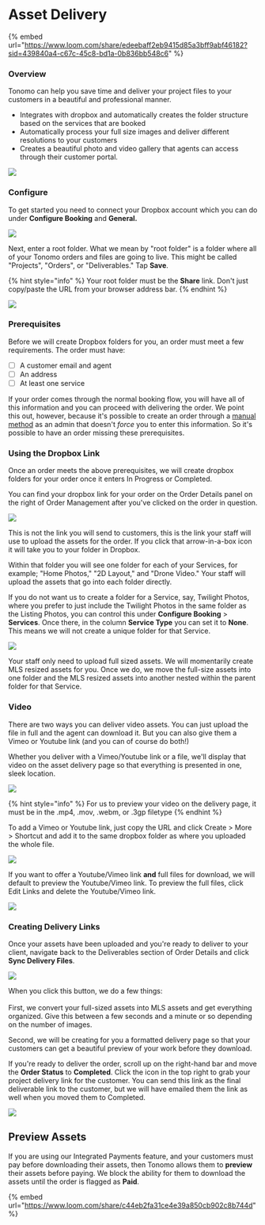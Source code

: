 # Asset Delivery

{% embed url="https://www.loom.com/share/edeebaff2eb9415d85a3bff9abf46182?sid=439840a4-c67c-45c8-bd1a-0b836bb548c6" %}

### Overview

Tonomo can help you save time and deliver your project files to your customers in a beautiful and professional manner.

* Integrates with dropbox and automatically creates the folder structure based on the services that are booked
* Automatically process your full size images and deliver different resolutions to your customers
* Creates a beautiful photo and video gallery that agents can access through their customer portal.

![](<../../.gitbook/assets/image (1) (1) (1) (1).png>)

### Configure

To get started you need to connect your Dropbox account which you can do under **Configure Booking** and **General.**

![](<../../.gitbook/assets/Dropbox Config.png>)

Next, enter a root folder. What we mean by "root folder" is a folder where all of your Tonomo orders and files are going to live. This might be called "Projects", "Orders", or "Deliverables." Tap **Save**.

{% hint style="info" %}
Your root folder must be the **Share** link. Don't just copy/paste the URL from your browser address bar.
{% endhint %}

![](<../../.gitbook/assets/image (51).png>)

### Prerequisites

Before we will create Dropbox folders for you, an order must meet a few requirements. The order must have:

* [ ] A customer email and agent
* [ ] An address
* [ ] At least one service

If your order comes through the normal booking flow, you will have all of this information and you can proceed with delivering the order. We point this out, however, because it's possible to create an order through a [manual method](../creating-orders-for-your-customers.md#manual-method) as an admin that doesn't _force_ you to enter this information. So it's possible to have an order missing these prerequisites.

### Using the Dropbox Link

Once an order meets the above prerequisites, we will create dropbox folders for your order once it enters In Progress or Completed.

You can find your dropbox link for your order on the Order Details panel on the right of Order Management after you've clicked on the order in question.

![](<../../.gitbook/assets/Deliverables Link.png>)

This is not the link you will send to customers, this is the link your staff will use to upload the assets for the order. If you click that arrow-in-a-box icon it will take you to your folder in Dropbox.&#x20;

Within that folder you will see one folder for each of your Services, for example; "Home Photos," "2D Layout," and "Drone Video." Your staff will upload the assets that go into each folder directly.

If you do not want us to create a folder for a Service, say, Twilight Photos, where you prefer to just include the Twilight Photos in the same folder as the Listing Photos, you can control this under **Configure Booking** > **Services**. Once there, in the column **Service Type** you can set it to **None**. This means we will not create a unique folder for that Service.

![](<../../.gitbook/assets/Service Type (1).png>)

Your staff only need to upload full sized assets. We will momentarily create MLS resized assets for you. Once we do, we move the full-size assets into one folder and the MLS resized assets into another nested within the parent folder for that Service.

### Video

There are two ways you can deliver video assets. You can just upload the file in full and the agent can download it. But you can also give them a Vimeo or Youtube link (and you can of course do both!)

Whether you deliver with a Vimeo/Youtube link or a file, we'll display that video on the asset delivery page so that everything is presented in one, sleek location.

![](<../../.gitbook/assets/image (162).png>)

{% hint style="info" %}
For us to preview your video on the delivery page, it must be in the .mp4, .mov, .webm, or .3gp filetype
{% endhint %}

To add a Vimeo or Youtube link, just copy the URL and click Create > More > Shortcut and add it to the same dropbox folder as where you uploaded the whole file.

![](<../../.gitbook/assets/image (50).png>)

If you want to offer a Youtube/Vimeo link **and** full files for download, we will default to preview the Youtube/Vimeo link. To preview the full files, click Edit Links and delete the Youtube/Vimeo link.

![](<../../.gitbook/assets/image (14) (1).png>)

### Creating Delivery Links

Once your assets have been uploaded and you're ready to deliver to your client, navigate back to the Deliverables section of Order Details and click **Sync Delivery Files**.

![](<../../.gitbook/assets/image (174).png>)

When you click this button, we do a few things:\
\
First, we convert your full-sized assets into MLS assets and get everything organized. Give this between a few seconds and a minute or so depending on the number of images.

Second, we will be creating for you a formatted delivery page so that your customers can get a beautiful preview of your work before they download.

If you're ready to deliver the order, scroll up on the right-hand bar and move the **Order Status** to **Completed**. Click the icon in the top right to grab your project delivery link for the customer. You can send this link as the final deliverable link to the customer, but we will have emailed them the link as well when you moved them to Completed.

![](<../../.gitbook/assets/Deliverables Link (1).png>)

## Preview Assets

If you are using our Integrated Payments feature, and your customers must pay before downloading their assets, then Tonomo allows them to **preview** their assets before paying. We block the ability for them to download the assets until the order is flagged as **Paid**.

{% embed url="https://www.loom.com/share/c44eb2fa31ce4e39a850cb902c8b744d" %}

